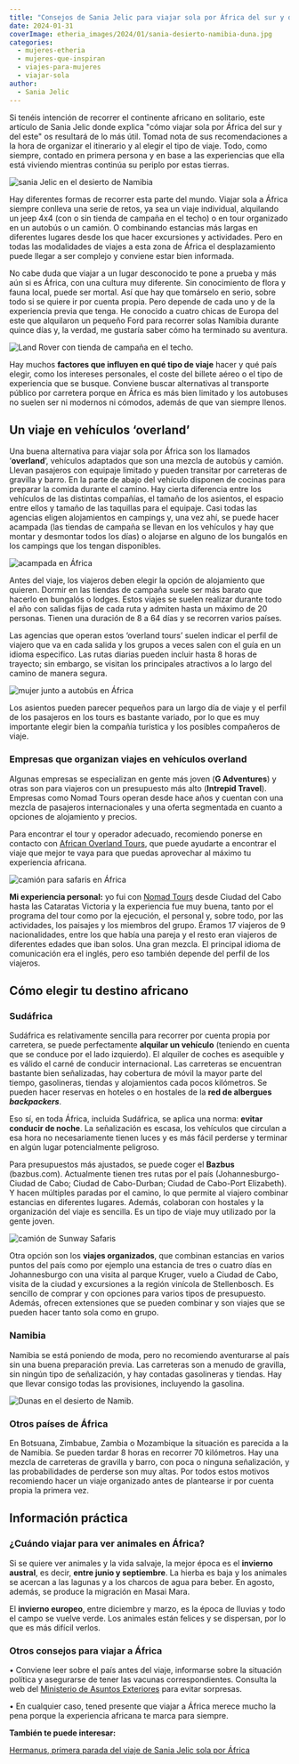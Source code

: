 ```yaml
---
title: "Consejos de Sania Jelic para viajar sola por África del sur y del este"
date: 2024-01-31
coverImage: etheria_images/2024/01/sania-desierto-namibia-duna.jpg
categories: 
  - mujeres-etheria
  - mujeres-que-inspiran
  - viajes-para-mujeres
  - viajar-sola
author: 
  - Sania Jelic
---
```


Si tenéis intención de recorrer el continente africano en solitario, este artículo de 
Sania Jelic donde explica "cómo viajar sola por África del sur y del este" os resultará 
de lo más útil. Tomad nota de sus recomendaciones a la hora de organizar el itinerario y 
al elegir el tipo de viaje. Todo, como siempre, contado en primera persona y en base a 
las experiencias que ella está viviendo mientras continúa su periplo por estas tierras. 

![sania Jelic en el desierto de Namibia](etheria_images/2024/01/africa-sania-namibia-desierto.jpg "Sania en su viaje sola por África, en Namibia. © Sania Jelic.")

Hay diferentes formas de recorrer esta parte del mundo. Viajar sola a África siempre 
conlleva una serie de retos, ya sea un viaje individual, alquilando un jeep 4x4 (con o 
sin tienda de campaña en el techo) o en tour organizado en un autobús o un camión. O 
combinando estancias más largas en diferentes lugares desde los que hacer excursiones y 
actividades. Pero en todas las modalidades de viajes a esta zona de África el 
desplazamiento puede llegar a ser complejo y conviene estar bien informada. 

No cabe duda que viajar a un lugar desconocido te pone a prueba y más aún si es África, 
con una cultura muy diferente. Sin conocimiento de flora y fauna local, puede ser 
mortal. Así que hay que tomárselo en serio, sobre todo si se quiere ir por cuenta 
propia. Pero depende de cada uno y de la experiencia previa que tenga. He conocido a 
cuatro chicas de Europa del este que alquilaron un pequeño Ford para recorrer solas 
Namibia durante quince días y, la verdad, me gustaría saber cómo ha terminado su 
aventura. 

![Land Rover con tienda de campaña en el techo.](etheria_images/2024/01/africa-land-rover-tienda-techo.jpg "Land Rover con tienda de campaña en el techo. © Sania Jelic.")

Hay muchos **factores que influyen en qué tipo de viaje** hacer y qué país elegir, como 
los intereses personales, el coste del billete aéreo o el tipo de experiencia que se 
busque. Conviene buscar alternativas al transporte público por carretera porque en 
África es más bien limitado y los autobuses no suelen ser ni modernos ni cómodos, además 
de que van siempre llenos. 

## Un viaje en vehículos ‘overland’

Una buena alternativa para viajar sola por África son los llamados ‘**overland**’, 
vehículos adaptados que son una mezcla de autobús y camión. Llevan pasajeros con 
equipaje limitado y pueden transitar por carreteras de gravilla y barro. En la parte de 
abajo del vehículo disponen de cocinas para preparar la comida durante el camino. Hay 
cierta diferencia entre los vehículos de las distintas compañías, el tamaño de los 
asientos, el espacio entre ellos y tamaño de las taquillas para el equipaje. Casi todas 
las agencias eligen alojamientos en campings y, una vez ahí, se puede hacer acampada 
(las tiendas de campaña se llevan en los vehículos y hay que montar y desmontar todos 
los días) o alojarse en alguno de los bungalós en los campings que los tengan 
disponibles. 

![acampada en África](etheria_images/2024/01/africa-nomadtours-acampada.jpg "Acampada en tiendas con la agencia Nomad Tours. © Sania Jelic.")

Antes del viaje, los viajeros deben elegir la opción de alojamiento que quieren. Dormir 
en las tiendas de campaña suele ser más barato que hacerlo en bungalós o lodges. Estos 
viajes se suelen realizar durante todo el año con salidas fijas de cada ruta y admiten 
hasta un máximo de 20 personas. Tienen una duración de 8 a 64 días y se recorren varios 
países. 

Las agencias que operan estos ‘overland tours’ suelen indicar el perfil de viajero que 
va en cada salida y los grupos a veces salen con el guía en un idioma especifico. Las 
rutas diarias pueden incluir hasta 8 horas de trayecto; sin embargo, se visitan los 
principales atractivos a lo largo del camino de manera segura. 

![mujer junto a autobús en África](etheria_images/2024/01/africa-coche-safari-mujer.jpg "Existen muchos tipos de vehículos para hacer los safaris por África. © Sania Jelic.")

Los asientos pueden parecer pequeños para un largo día de viaje y el perfil de los 
pasajeros en los tours es bastante variado, por lo que es muy importante elegir bien la 
compañía turística y los posibles compañeros de viaje. 

### Empresas que organizan viajes en vehículos overland

Algunas empresas se especializan en gente más joven (**G Adventures**) y otras son para 
viajeros con un presupuesto más alto (**Intrepid Travel**). Empresas como Nomad Tours 
operan desde hace años y cuentan con una mezcla de pasajeros internacionales y una 
oferta segmentada en cuanto a opciones de alojamiento y precios. 

Para encontrar el tour y operador adecuado, recomiendo ponerse en contacto con [African 
Overland Tours](https://www.africanoverlandtours.com), que puede ayudarte a encontrar el 
viaje que mejor te vaya para que puedas aprovechar al máximo tu experiencia africana. 

![camión para safaris en África](etheria_images/2024/01/africa-nomadtours-comida.jpg "Momento del almuerzo en un viaje con Nomad Tours. © Sania Jelic.")

**Mi experiencia personal:** yo fui con [Nomad Tours](https://nomadtours.co.za) desde 
Ciudad del Cabo hasta las Cataratas Victoria y la experiencia fue muy buena, tanto por 
el programa del tour como por la ejecución, el personal y, sobre todo, por las 
actividades, los paisajes y los miembros del grupo. Éramos 17 viajeros de 9 
nacionalidades, entre los que había una pareja y el resto eran viajeros de diferentes 
edades que iban solos. Una gran mezcla. El principal idioma de comunicación era el 
inglés, pero eso también depende del perfil de los viajeros. 

## Cómo elegir tu destino africano

### Sudáfrica

Sudáfrica es relativamente sencilla para recorrer por cuenta propia por carretera, se 
puede perfectamente **alquilar un vehículo** (teniendo en cuenta que se conduce por el 
lado izquierdo). El alquiler de coches es asequible y es válido el carné de conducir 
internacional. Las carreteras se encuentran bastante bien señalizadas, hay cobertura de 
móvil la mayor parte del tiempo, gasolineras, tiendas y alojamientos cada pocos 
kilómetros. Se pueden hacer reservas en hoteles o en hostales de la **red de albergues 
_backpackers_**. 

Eso sí, en toda África, incluida Sudáfrica, se aplica una norma: **evitar conducir de 
noche**. La señalización es escasa, los vehículos que circulan a esa hora no 
necesariamente tienen luces y es más fácil perderse y terminar en algún lugar 
potencialmente peligroso. 

Para presupuestos más ajustados, se puede coger el **Bazbus** (bazbus.com). Actualmente 
tienen tres rutas por el país (Johannesburgo-Ciudad de Cabo; Ciudad de Cabo-Durban; 
Ciudad de Cabo-Port Elizabeth). Y hacen múltiples paradas por el camino, lo que permite 
al viajero combinar estancias en diferentes lugares. Además, colaboran con hostales y la 
organización del viaje es sencilla. Es un tipo de viaje muy utilizado por la gente 
joven. 

![camión de Sunway Safaris](etheria_images/2024/01/africa-autobus-safaris.jpg "Sunway Safari organiza viajes en este tipo de camión por varios países del sur y este de África. © Sania Jelic.")

Otra opción son los **viajes organizados**, que combinan estancias en varios puntos del 
país como por ejemplo una estancia de tres o cuatro días en Johannesburgo con una visita 
al parque Kruger, vuelo a Ciudad de Cabo, visita de la ciudad y excursiones a la región 
vinícola de Stellenbosch. Es sencillo de comprar y con opciones para varios tipos de 
presupuesto. Además, ofrecen extensiones que se pueden combinar y son viajes que se 
pueden hacer tanto sola como en grupo. 

### Namibia

Namibia se está poniendo de moda, pero no recomiendo aventurarse al país sin una buena 
preparación previa. Las carreteras son a menudo de gravilla, sin ningún tipo de 
señalización, y hay contadas gasolineras y tiendas. Hay que llevar consigo todas las 
provisiones, incluyendo la gasolina. 

![Dunas en el desierto de Namib.](etheria_images/2024/01/sania-desierto-namibia-duna.jpg "Dunas en el desierto de Namib. © Sania Jelic.")

### Otros países de África

En Botsuana, Zimbabue, Zambia o Mozambique la situación es parecida a la de Namibia. Se 
pueden tardar 8 horas en recorrer 70 kilómetros. Hay una mezcla de carreteras de 
gravilla y barro, con poca o ninguna señalización, y las probabilidades de perderse son 
muy altas. Por todos estos motivos recomiendo hacer un viaje organizado antes de 
plantearse ir por cuenta propia la primera vez. 

## Información práctica

### ¿Cuándo viajar para ver animales en África?

Si se quiere ver animales y la vida salvaje, la mejor época es el **invierno austral**, 
es decir, **entre junio y septiembre**. La hierba es baja y los animales se acercan a 
las lagunas y a los charcos de agua para beber. En agosto, además, se produce la 
migración en Masai Mara. 

El **invierno europeo**, entre diciembre y marzo, es la época de lluvias y todo el campo 
se vuelve verde. Los animales están felices y se dispersan, por lo que es más difícil 
verlos. 

### Otros consejos para viajar a África

• Conviene leer sobre el país antes del viaje, informarse sobre la situación política y 
asegurarse de tener las vacunas correspondientes. Consulta la web del [Ministerio de 
Asuntos 
Exteriores](https://www.exteriores.gob.es/es/ServiciosAlCiudadano/Paginas/Recomendaciones-de-viaje.aspx) 
para evitar sorpresas. 

• En cualquier caso, tened presente que viajar a África merece mucho la pena porque la 
experiencia africana te marca para siempre. 

**También te puede interesar:** 

[Hermanus, primera parada del viaje de Sania Jelic sola por 
África](https://etheriamagazine.com/2024/01/17/hermanus-sania-jelic-viajar-sola-africa-sudafrica/)
